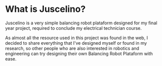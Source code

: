 # What is Juscelino?

Juscelino is a very simple balancing robot plataform designed for my final year project, required to conclude my electrical technician course.

As almost all the resource used in this project was found in the web, I decided to share everything that I've designed myself or found in my research, so other people who are also interested in robotics and engineering can try designing their own Balancing Robot Plataform with ease.
